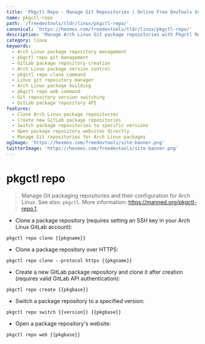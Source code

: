 ```yaml
---
title: 'Pkgctl Repo - Manage Git Repositories | Online Free DevTools by Hexmos'
name: pkgctl-repo
path: '/freedevtools/tldr/linux/pkgctl-repo/'
canonical: 'https://hexmos.com/freedevtools/tldr/linux/pkgctl-repo/'
description: 'Manage Arch Linux Git package repositories with Pkgctl Repo. Clone, create, switch versions, and open repository websites. Free online tool, no registration required.'
category: linux
keywords:
  - Arch Linux package repository management
  - pkgctl repo git management
  - GitLab package repository creation
  - Arch Linux package version control
  - pkgctl repo clone command
  - Linux git repository manager
  - Arch Linux package building
  - pkgctl repo web command
  - Git repository version switching
  - GitLab package repository API
features:
  - Clone Arch Linux package repositories
  - Create new GitLab package repositories
  - Switch package repositories to specific versions
  - Open package repository websites directly
  - Manage Git repositories for Arch Linux packages
ogImage: 'https://hexmos.com/freedevtools/site-banner.png'
twitterImage: 'https://hexmos.com/freedevtools/site-banner.png'
---
```


# pkgctl repo

> Manage Git packaging repositories and their configuration for Arch Linux.
> See also: `pkgctl`.
> More information: <https://manned.org/pkgctl-repo.1>.

- Clone a package repository (requires setting an SSH key in your Arch Linux GitLab account):

`pkgctl repo clone {{pkgname}}`

- Clone a package repository over HTTPS:

`pkgctl repo clone --protocol https {{pkgname}}`

- Create a new GitLab package repository and clone it after creation (requires valid GitLab API authentication):

`pkgctl repo create {{pkgbase}}`

- Switch a package repository to a specified version:

`pkgctl repo switch {{version}} {{pkgbase}}`

- Open a package repository's website:

`pkgctl repo web {{pkgbase}}`
